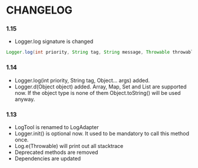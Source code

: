 # CHANGELOG
### 1.15
- Logger.log signature is changed
```java
Logger.log(int priority, String tag, String message, Throwable throwable);
```

### 1.14
- Logger.log(int priority, String tag, Object... args) added.
- Logger.d(Object object) added. Array, Map, Set and List are supported now. If the object type is none of them
Object.toString() will be used anyway.

### 1.13

- LogTool is renamed to LogAdapter
- Logger.init() is optional now. It used to be mandatory to call this method once.
- Log.e(Throwable) will print out all stacktrace
- Deprecated methods are removed
- Dependencies are updated